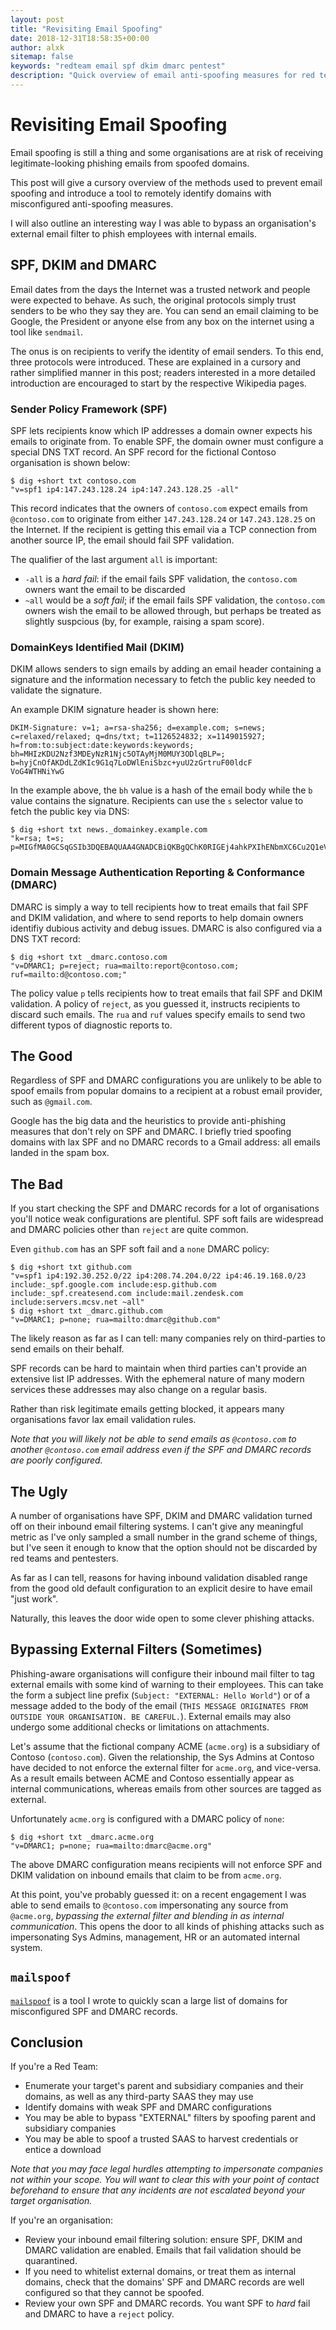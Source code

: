```yaml
---
layout: post
title: "Revisiting Email Spoofing"
date: 2018-12-31T18:58:35+00:00
author: alxk
sitemap: false
keywords: "redteam email spf dkim dmarc pentest"
description: "Quick overview of email anti-spoofing measures for red teamers, along with common misconfigurations and potential external filter bypasses"
---
```


# Revisiting Email Spoofing

Email spoofing is still a thing and some organisations are at risk of receiving legitimate-looking phishing emails from spoofed domains.

This post will give a cursory overview of the methods used to prevent email spoofing and introduce a tool to remotely identify domains with misconfigured anti-spoofing measures.

I will also outline an interesting way I was able to bypass an organisation's external email filter to phish employees with internal emails.

## SPF, DKIM and DMARC

Email dates from the days the Internet was a trusted network and people were expected to behave. As such, the original protocols simply trust senders to be who they say they are. You can send an email claiming to be Google, the President or anyone else from any box on the internet using a tool like `sendmail`.

The onus is on recipients to verify the identity of email senders. To this end, three protocols were introduced. These are explained in a cursory and rather simplified manner in this post; readers interested in a more detailed introduction are encouraged to start by the respective Wikipedia pages.

### Sender Policy Framework (SPF)

SPF lets recipients know which IP addresses a domain owner expects his emails to originate from. To enable SPF, the domain owner must configure a special DNS TXT record. An SPF record for the fictional Contoso organisation is shown below:

```
$ dig +short txt contoso.com
"v=spf1 ip4:147.243.128.24 ip4:147.243.128.25 -all"
```

This record indicates that the owners of `contoso.com` expect emails from `@contoso.com` to originate from either `147.243.128.24` or `147.243.128.25` on the Internet. If the recipient is getting this email via a TCP connection from another source IP, the email should fail SPF validation.

The qualifier of the last argument `all` is important:

* `-all` is a _hard fail_: if the email fails SPF validation, the `contoso.com` owners want the email to be discarded
* `~all` would be a _soft fail_; if the email fails SPF validation, the `contoso.com` owners wish the email to be allowed through, but perhaps be treated as slightly suspcious (by, for example, raising a spam score).

### DomainKeys Identified Mail (DKIM)

DKIM allows senders to sign emails by adding an email header containing a signature and the information necessary to fetch the public key needed to validate the signature.

An example DKIM signature header is shown here:

```
DKIM-Signature: v=1; a=rsa-sha256; d=example.com; s=news;
c=relaxed/relaxed; q=dns/txt; t=1126524832; x=1149015927;
h=from:to:subject:date:keywords:keywords;
bh=MHIzKDU2Nzf3MDEyNzR1Njc5OTAyMjM0MUY3ODlqBLP=;
b=hyjCnOfAKDdLZdKIc9G1q7LoDWlEniSbzc+yuU2zGrtruF00ldcF
VoG4WTHNiYwG
```

In the example above, the `bh` value is a hash of the email body while the `b` value contains the signature. Recipients can use the `s` selector value to fetch the public key via DNS:

```
$ dig +short txt news._domainkey.example.com
"k=rsa; t=s; p=MIGfMA0GCSqGSIb3DQEBAQUAA4GNADCBiQKBgQChK0RIGEj4ahkPXIhENbmXC6Cu2Q1eVNDM6nZdrJGR2p4jWYNVGQ/EYQRC35Qu+rBcvNvayv8igvCou1A9Y6xso1ls6MCMpT3LjatFo+U+qfMI9Uh6P0sQ+NNS7NAGc0GGl8bAxi+mbG0AHgbgrB6DTJwAz7uGd0IzjPtPdn5EuQIDAQAB"
```

### Domain Message Authentication Reporting & Conformance (DMARC)

DMARC is simply a way to tell recipients how to treat emails that fail SPF and DKIM validation, and where to send reports to help domain owners identifiy dubious activity and debug issues. DMARC is also configured via a DNS TXT record:

```
$ dig +short txt _dmarc.contoso.com
"v=DMARC1; p=reject; rua=mailto:report@contoso.com; ruf=mailto:d@contoso.com;"
```

The policy value `p` tells recipients how to treat emails that fail SPF and DKIM validation. A policy of `reject`, as you guessed it, instructs recipients to discard such emails. The `rua` and `ruf` values specify emails to send two different typos of diagnostic reports to.

## The Good

Regardless of SPF and DMARC configurations you are unlikely to be able to spoof emails from popular domains to a recipient at a robust email provider, such as `@gmail.com`.

Google has the big data and the heuristics to provide anti-phishing measures that don't rely on SPF and DMARC. I briefly tried spoofing domains with lax SPF and no DMARC records to a Gmail address: all emails landed in the spam box.

## The Bad

If you start checking the SPF and DMARC records for a lot of organisations you'll notice weak configurations are plentiful. SPF soft fails are widespread and DMARC policies other than `reject` are quite common.

Even `github.com` has an SPF soft fail and a `none` DMARC policy:

```
$ dig +short txt github.com
"v=spf1 ip4:192.30.252.0/22 ip4:208.74.204.0/22 ip4:46.19.168.0/23 include:_spf.google.com include:esp.github.com include:_spf.createsend.com include:mail.zendesk.com include:servers.mcsv.net ~all"
$ dig +short txt _dmarc.github.com
"v=DMARC1; p=none; rua=mailto:dmarc@github.com"
```

The likely reason as far as I can tell: many companies rely on third-parties to send emails on their behalf.

SPF records can be hard to maintain when third parties can't provide an extensive list IP addresses. With the ephemeral nature of many modern services these addresses may also change on a regular basis.

Rather than risk legitimate emails getting blocked, it appears many organisations favor lax email validation rules.

_Note that you will likely not be able to send emails as `@contoso.com` to another `@contoso.com` email address even if the SPF and DMARC records are poorly configured._

## The Ugly

A number of organisations have SPF, DKIM and DMARC validation turned off on their inbound email filtering systems. I can't give any meaningful metric as I've only sampled a small number in the grand scheme of things, but I've seen it enough to know that the option should not be discarded by red teams and pentesters.

As far as I can tell, reasons for having inbound validation disabled range from the good old default configuration to an explicit desire to have email "just work".

Naturally, this leaves the door wide open to some clever phishing attacks.

## Bypassing External Filters (Sometimes)

Phishing-aware organisations will configure their inbound mail filter to tag external emails with some kind of warning to their employees. This can take the form a subject line prefix (`Subject: "EXTERNAL: Hello World"`) or of a message added to the body of the email (`THIS MESSAGE ORIGINATES FROM OUTSIDE YOUR ORGANISATION. BE CAREFUL.`). External emails may also undergo some additional checks or limitations on attachments.

Let's assume that the fictional company ACME (`acme.org`) is a subsidiary of Contoso (`contoso.com`). Given the relationship, the Sys Admins at Contoso have decided to not enforce the external filter for `acme.org`, and vice-versa. As a result emails between ACME and Contoso essentially appear as internal communications, whereas emails from other sources are tagged as external.

Unfortunately `acme.org` is configured with a DMARC policy of `none`:

```
$ dig +short txt _dmarc.acme.org
"v=DMARC1; p=none; rua=mailto:dmarc@acme.org"
```

The above DMARC configuration means recipients will not enforce SPF and DKIM validation on inbound emails that claim to be from `acme.org`.

At this point, you've probably guessed it: on a recent engagement I was able to send emails to `@contoso.com` impersonating any source from `@acme.org`, _bypassing the external filter and blending in as internal communication_. This opens the door to all kinds of phishing attacks such as impersonating Sys Admins, management, HR or an automated internal system.

## `mailspoof`

[`mailspoof`](https://github.com/serain/mailspoof) is a tool I wrote to quickly scan a large list of domains for misconfigured SPF and DMARC records.

## Conclusion

If you're a Red Team:

* Enumerate your target's parent and subsidiary companies and their domains, as well as any third-party SAAS they may use
* Identify domains with weak SPF and DMARC configurations
* You may be able to bypass "EXTERNAL" filters by spoofing parent and subsidiary companies
* You may be able to spoof a trusted SAAS to harvest credentials or entice a download

_Note that you may face legal hurdles attempting to impersonate companies not within your scope. You will want to clear this with your point of contact beforehand to ensure that any incidents are not escalated beyond your target organisation._

If you're an organisation:

* Review your inbound email filtering solution: ensure SPF, DKIM and DMARC validation are enabled. Emails that fail validation should be quarantined.
* If you need to whitelist external domains, or treat them as internal domains, check that the domains' SPF and DMARC records are well configured so that they cannot be spoofed.
* Review your own SPF and DMARC records. You want SPF to _hard_ fail and DMARC to have a `reject` policy.
